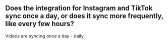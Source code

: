 ## Does the integration for Instagram and TikTok sync once a day, or does it sync more frequently, like every few hours?

Videos are syncing once a day - daily.